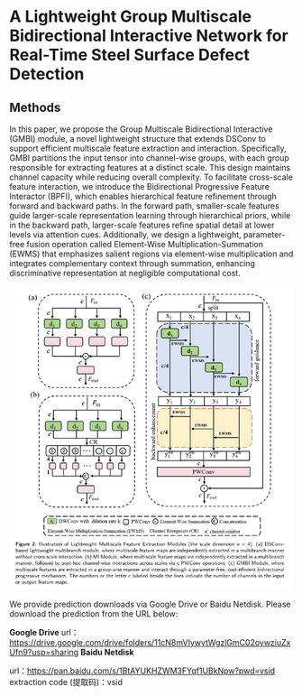 # A Lightweight Group Multiscale Bidirectional Interactive Network for Real-Time Steel Surface Defect Detection
## Methods
In this paper, we propose the Group Multiscale Bidirectional Interactive (GMBI) module, a novel lightweight structure that extends DSConv to support efficient multiscale feature extraction and interaction. Specifically, GMBI partitions the input tensor into channel-wise groups, with each group responsible for extracting features at a distinct scale. This design maintains channel capacity while reducing overall complexity. To facilitate cross-scale feature interaction, we introduce the Bidirectional Progressive Feature Interactor (BPFI), which enables hierarchical feature refinement through forward and backward paths. In the forward path, smaller-scale features guide larger-scale representation learning through hierarchical priors, while in the backward path, larger-scale features refine spatial detail at lower levels via attention cues. Additionally, we design a lightweight, parameter-free fusion operation called Element-Wise Multiplication-Summation (EWMS) that emphasizes salient regions via element-wise multiplication and integrates complementary context through summation, enhancing discriminative representation at negligible computational cost.

![image](figure/GMBI.jpg)

We provide prediction downloads via Google Drive or Baidu Netdisk. Please download the prediction from the URL below:

**Google Drive**
url： https://drive.google.com/drive/folders/11cN8mVIywytWgzlGmC02oywziuZxUfn9?usp=sharing
**Baidu Netdisk**

url：https://pan.baidu.com/s/1BtAYUKHZWM3FYqf1UBkNpw?pwd=vsid extraction code (提取码)：vsid 
